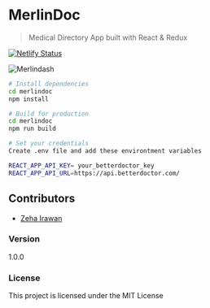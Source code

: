 # MerlinDoc

> Medical Directory App built with React & Redux

[![Netlify Status](https://api.netlify.com/api/v1/badges/538879af-2e1f-475a-9982-f47579d0bb2e/deploy-status)](https://app.netlify.com/sites/merlindoc/deploys)

![Merlindash](https://i.imgur.com/p6uFOFt.png)

```bash
# Install dependencies
cd merlindoc
npm install

# Build for production
cd merlindoc
npm run build

# Set your credentials
Create .env file and add these environtment variables

REACT_APP_API_KEY= your_betterdoctor_key
REACT_APP_API_URL=https://api.betterdoctor.com/
```

## Contributors

- [Zeha Irawan](https://github.com/JangkarBumi)

### Version

1.0.0

### License

This project is licensed under the MIT License